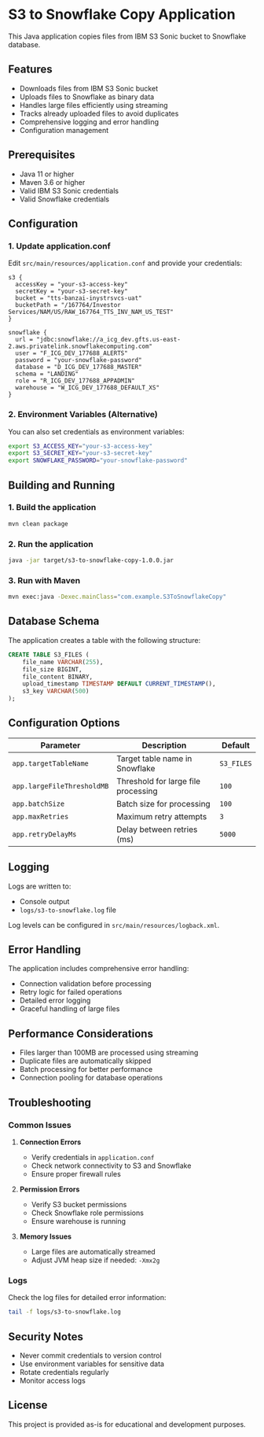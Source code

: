 # S3 to Snowflake Copy Application

This Java application copies files from IBM S3 Sonic bucket to Snowflake database.

## Features

- Downloads files from IBM S3 Sonic bucket
- Uploads files to Snowflake as binary data
- Handles large files efficiently using streaming
- Tracks already uploaded files to avoid duplicates
- Comprehensive logging and error handling
- Configuration management

## Prerequisites

- Java 11 or higher
- Maven 3.6 or higher
- Valid IBM S3 Sonic credentials
- Valid Snowflake credentials

## Configuration

### 1. Update application.conf

Edit `src/main/resources/application.conf` and provide your credentials:

```hocon
s3 {
  accessKey = "your-s3-access-key"
  secretKey = "your-s3-secret-key"
  bucket = "tts-banzai-inystrsvcs-uat"
  bucketPath = "/167764/Investor Services/NAM/US/RAW_167764_TTS_INV_NAM_US_TEST"
}

snowflake {
  url = "jdbc:snowflake://a_icg_dev.gfts.us-east-2.aws.privatelink.snowflakecomputing.com"
  user = "F_ICG_DEV_177688_ALERTS"
  password = "your-snowflake-password"
  database = "D_ICG_DEV_177688_MASTER"
  schema = "LANDING"
  role = "R_ICG_DEV_177688_APPADMIN"
  warehouse = "W_ICG_DEV_177688_DEFAULT_XS"
}
```

### 2. Environment Variables (Alternative)

You can also set credentials as environment variables:

```bash
export S3_ACCESS_KEY="your-s3-access-key"
export S3_SECRET_KEY="your-s3-secret-key"
export SNOWFLAKE_PASSWORD="your-snowflake-password"
```

## Building and Running

### 1. Build the application

```bash
mvn clean package
```

### 2. Run the application

```bash
java -jar target/s3-to-snowflake-copy-1.0.0.jar
```

### 3. Run with Maven

```bash
mvn exec:java -Dexec.mainClass="com.example.S3ToSnowflakeCopy"
```

## Database Schema

The application creates a table with the following structure:

```sql
CREATE TABLE S3_FILES (
    file_name VARCHAR(255),
    file_size BIGINT,
    file_content BINARY,
    upload_timestamp TIMESTAMP DEFAULT CURRENT_TIMESTAMP(),
    s3_key VARCHAR(500)
);
```

## Configuration Options

| Parameter | Description | Default |
|-----------|-------------|---------|
| `app.targetTableName` | Target table name in Snowflake | `S3_FILES` |
| `app.largeFileThresholdMB` | Threshold for large file processing | `100` |
| `app.batchSize` | Batch size for processing | `100` |
| `app.maxRetries` | Maximum retry attempts | `3` |
| `app.retryDelayMs` | Delay between retries (ms) | `5000` |

## Logging

Logs are written to:
- Console output
- `logs/s3-to-snowflake.log` file

Log levels can be configured in `src/main/resources/logback.xml`.

## Error Handling

The application includes comprehensive error handling:
- Connection validation before processing
- Retry logic for failed operations
- Detailed error logging
- Graceful handling of large files

## Performance Considerations

- Files larger than 100MB are processed using streaming
- Duplicate files are automatically skipped
- Batch processing for better performance
- Connection pooling for database operations

## Troubleshooting

### Common Issues

1. **Connection Errors**
   - Verify credentials in `application.conf`
   - Check network connectivity to S3 and Snowflake
   - Ensure proper firewall rules

2. **Permission Errors**
   - Verify S3 bucket permissions
   - Check Snowflake role permissions
   - Ensure warehouse is running

3. **Memory Issues**
   - Large files are automatically streamed
   - Adjust JVM heap size if needed: `-Xmx2g`

### Logs

Check the log files for detailed error information:
```bash
tail -f logs/s3-to-snowflake.log
```

## Security Notes

- Never commit credentials to version control
- Use environment variables for sensitive data
- Rotate credentials regularly
- Monitor access logs

## License

This project is provided as-is for educational and development purposes.
